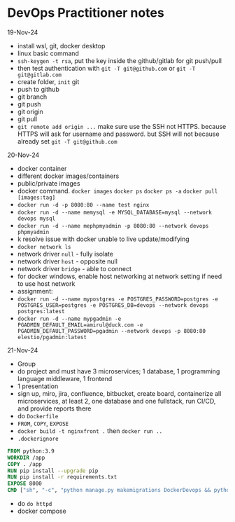 # DevOps Practitioner notes

19-Nov-24

- install wsl, git, docker desktop
- linux basic command
- `ssh-keygen -t rsa`, put the key inside the github/gitlab for git push/pull
- then test authentication with `git -T git@github.com` or `git -T git@gitlab.com`
- create folder, `init` git
- push to github
- git branch
- git push
- git origin
- git pull
- `git remote add origin ...` make sure use the SSH not HTTPS. because HTTPS will ask for username and password. but SSH will not because already set `git -T git@github.com`

20-Nov-24

- docker container
- different docker images/containers
- public/private images
- docker command. `docker images` `docker ps` `docker ps -a` `docker pull [images:tag]`
- `docker run -d -p 8080:80 --name test nginx`
- `docker run -d --name memysql -e MYSQL_DATABASE=mysql --network devops mysql`
- `docker run -d --name mephpmyadmin -p 8080:80 --network devops phpmyadmin`
- k resolve issue with docker unable to live update/modifying
- `docker network ls` 
- network driver `null` - fully isolate
- network driver `host` - opposite null
- network driver `bridge` - able to connect
- for docker windows, enable host networking at network setting if need to use host network
- assignment: 
- `docker run -d --name mypostgres -e POSTGRES_PASSWORD=postgres -e POSTGRES_USER=postgres -e POSTGRES_DB=devops --network devops postgres:latest`
- `docker run -d --name mypgadmin -e PGADMIN_DEFAULT_EMAIL=amirul@duck.com -e PGADMIN_DEFAULT_PASSWORD=pgadmin --network devops -p 8080:80 elestio/pgadmin:latest`

21-Nov-24

- Group
- do project and must have 3 microservices; 1 database, 1 programming language middleware, 1 frontend 
- 1 presentation
- sign up, miro, jira, confluence, bitbucket, create board, containerize all microservices, at least 2, one database and one fullstack, run CI/CD, and provide reports there
- do `Dockerfile`
- `FROM`, `COPY`, `EXPOSE`
- `docker build -t nginxfront .` then `docker run ..`
- `.dockerignore`

```Dockerfile
FROM python:3.9
WORKDIR /app
COPY . /app
RUN pip install --upgrade pip
RUN pip install -r requirements.txt
EXPOSE 8000
CMD ["sh", "-c", "python manage.py makemigrations DockerDevops && python manage.py migrage && ..."]
```

- do `do httpd`
- docker compose